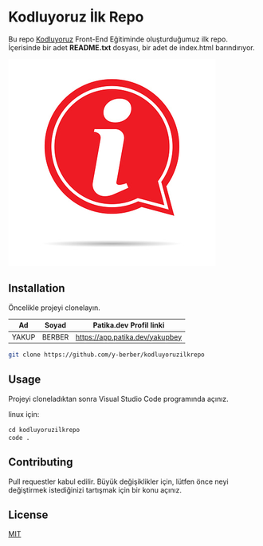 # Kodluyoruz İlk Repo

Bu repo [Kodluyoruz](https://www.kodluyoruz.org) Front-End Eğitiminde oluşturduğumuz ilk repo. İçerisinde bir adet **README.txt** dosyası, bir adet de index.html barındırıyor.

![readme icon](readmeICON.jpg)

## Installation

Öncelikle projeyi clonelayın.

| Ad | Soyad |Patika.dev Profil linki|
|--|--|--|
| YAKUP | BERBER | https://app.patika.dev/yakupbey

```bash
git clone https://github.com/y-berber/kodluyoruzilkrepo
```

## Usage

Projeyi cloneladıktan sonra Visual Studio Code programında açınız.

linux için:
```linux
cd kodluyoruzilkrepo
code .
```

## Contributing
Pull requestler kabul edilir. Büyük değişiklikler için, lütfen önce neyi değiştirmek istediğinizi tartışmak için bir konu açınız.


## License
[MIT](https://choosealicense.com/licenses/mit/)